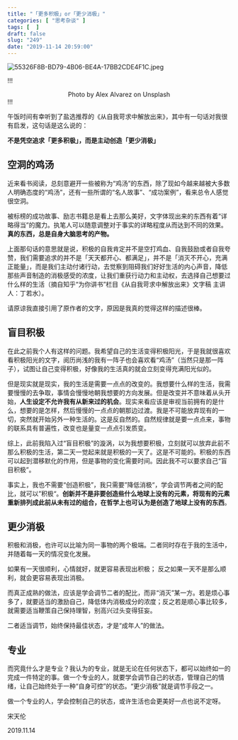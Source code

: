 ```yaml
---
title: "「更多积极」or「更少消极」"
categories: [ "思考杂谈" ]
tags: [  ]
draft: false
slug: "249"
date: "2019-11-14 20:59:00"
---
```


![55326F8B-BD79-4B06-BE4A-17BB2CDE4F1C.jpeg][1]


!!!
<center> Photo by Alex Alvarez on Unsplash </center>
!!!

午饭时间有幸听到了盐选推荐的《从自我苛求中解放出来》，其中有一句话对我很有启发，这句话是这么说的：

**不是凭空追求「更多积极」，而是主动创造「更少消极」**

## 空洞的鸡汤

近来看书阅读，总刻意避开一些被称为“鸡汤”的东西，除了现如今越来越被大多数人明确态度的“鸡汤”，还有一些所谓的“名人故事”、“成功案例”，看来总令人感觉很空洞。

被标榜的成功故事、励志书籍总是看上去那么美好，文字体现出来的东西有着“详略得当”的魔力。执笔人可以随意调整对于事实的详略程度从而达到不同的效果。**真的东西，总是自身大脑思考的产物。**

上面那句话的意思就是说，积极的自我肯定并不是空打鸡血、自我鼓励或者自我夸赞，我们需要追求的并不是「天天都开心、都满足」，并不是「消灭不开心，充满正能量」，而是我们主动付诸行动，去觉察到阻碍我们好好生活的内心声音，降低那些声音制造的消极感受的浓度，让我们重获行动力和主动权，去选择自己想要过什么样的生活（摘自知乎“为你讲书”栏目《从自我苛求中解放出来》文字稿 主讲人：丁若水）。

请原谅我直接引用了原作者的文字，原因是我真的觉得这样的描述很棒。

## 盲目积极

在此之前我个人有这样的问题。我希望自己的生活变得积极阳光，于是我就很喜欢看积极阳光的文字，阅历尚浅的我有一阵子也会喜欢看“鸡汤”（当然只是那一阵子），试图让自己变得积极，好像我的生活真的就会立刻变得充满阳光似的。

但是现实就是现实，我的生活是需要一点点的改变的。我想要什么样的生活，我需要慢慢的去争取，事情会慢慢地朝我想要的方向发展。但是改变并不意味着从头开始，**人生设定不允许我有从新来过的机会**。现实来看应该是审视当前拥有的是什么，想要的是怎样，然后慢慢的一点点的朝那边过渡。我是不可能放弃现有的一切，突然就开始另外一种生活的。这是反自然的。自然规律就是要一点点来，事物的联系具有普遍性，改变也是量变一点点引发质变。

综上，此前我陷入过“盲目积极”的漩涡，以为我想要积极，立刻就可以放弃此前不那么积极的生活，第二天一觉起来就是积极的一天了。这是不可能的。积极的东西可以起到潜移默化的作用，但是事物的变化需要时间。因此我不可以要求自己“盲目积极”。

事实上，我也不需要“创造积极”，我只需要”降低消极“，学会调节两者之间的配比，就可以”积极“。**创新并不是非要创造些什么地球上没有的元素，将现有的元素重新排列成此前从未有过的组合，在哲学上也可认为是创造了地球上没有的东西**。

## 更少消极

积极和消极，也许可以比喻为同一事物的两个极端。二者同时存在于我的生活中，并随着每一天的情况变化发展。

如果有一天很顺利，心情就好，就更容易表现出积极；
反之如果一天不是那么顺利，就会更容易表现出消极。

而真正成熟的做法，应该是学会调节二者的配比，而非“消灭”某一方。若是烦心事多了，就要适当的激励自己，降低体内消极成分的浓度；反之若是顺心事比较多，就需要适当鞭策自己保持理智，别高兴过头变得狂妄。

二者适当调节，始终保持最佳状态，才是“成年人”的做法。

## 专业

而究竟什么才是专业？我认为的专业，就是无论在任何状态下，都可以始终如一的完成一件特定的事。做一个专业的人，就要学会调节自己的状态，管理自己的情绪，让自己始终处于一种“自身可控”的状态。“更少消极”就是调节手段之一。

做一个专业的人，学会控制自己的状态，或许生活也会更美好一点也说不定呀。

宋天伦

2019.11.14


  [1]: https://blog.frytea.com/usr/uploads/2019/11/3412529371.jpeg-Frytea_WaterMark#shadow